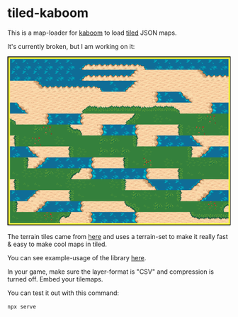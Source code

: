 # tiled-kaboom

This is a map-loader for [kaboom](https://kaboomjs.com/) to load [tiled](https://www.mapeditor.org/) JSON maps.

It's currently broken, but I am working on it:

![screenshot](screenshot.png)


The terrain tiles came from [here](https://opengameart.org/content/tiled-terrains) and uses a terrain-set to make it really fast & easy to make cool maps in tiled.

You can see example-usage of the library [here](https://github.com/konsumer/tiled-kaboom/blob/main/index.html).

In your game, make sure the layer-format is "CSV" and compression is turned off. Embed your tilemaps.

You can test it out with this command:

```sh
npx serve
```
